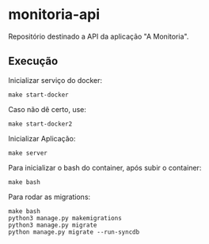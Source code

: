 # monitoria-api
Repositório destinado a API da aplicação "A Monitoria".

## Execução

Inicializar serviço do docker:

    make start-docker

Caso não dê certo, use:

    make start-docker2

Inicializar Aplicação:

    make server

Para inicializar o bash do container, após subir o container:

    make bash

Para rodar as migrations:

    make bash
    python3 manage.py makemigrations
    python3 manage.py migrate
    python manage.py migrate --run-syncdb
